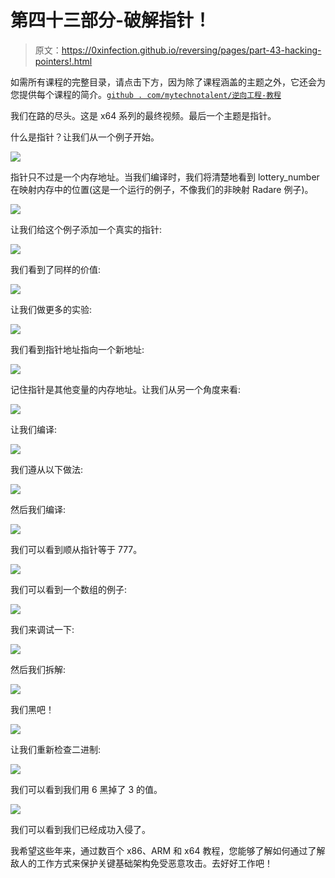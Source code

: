 # 第四十三部分-破解指针！

> 原文：<https://0xinfection.github.io/reversing/pages/part-43-hacking-pointers!.html>

如需所有课程的完整目录，请点击下方，因为除了课程涵盖的主题之外，它还会为您提供每个课程的简介。[`github . com/mytechnotalent/逆向工程-教程`](https://github.com/mytechnotalent/Reverse-Engineering-Tutorial)

我们在路的尽头。这是 x64 系列的最终视频。最后一个主题是指针。

什么是指针？让我们从一个例子开始。

![](img/7f280d6660b01293d479614e12ce1b24.png)

指针只不过是一个内存地址。当我们编译时，我们将清楚地看到 lottery_number 在映射内存中的位置(这是一个运行的例子，不像我们的非映射 Radare 例子)。

![](img/b224a3c4cdf315201dfcbc613c44e1e2.png)

让我们给这个例子添加一个真实的指针:

![](img/63f7f428c59c000b0cbfe1cf003edc02.png)

我们看到了同样的价值:

![](img/00915e74bbea7b94d95ee81599a79724.png)

让我们做更多的实验:

![](img/a23fbee9a43b97007f59a69ca432a8a5.png)

我们看到指针地址指向一个新地址:

![](img/926bcab2ed255cfdf7600f6c56d0ed8b.png)

记住指针是其他变量的内存地址。让我们从另一个角度来看:

![](img/a381fd284f2544e4b7e2f0e68e62c0da.png)

让我们编译:

![](img/a1c90bf6127f6f17af7636ecb1a0f00e.png)

我们遵从以下做法:

![](img/c1a9858c5ebe4570ed3c6d02bda8aa41.png)

然后我们编译:

![](img/22bdab9f0ce8090b72141be1c0d4e9ee.png)

我们可以看到顺从指针等于 777。

![](img/2bf8e7fc03f1c4b98f52dbd17d49bced.png)

我们可以看到一个数组的例子:

![](img/a5fef69669307fcda44848db3aac7ad8.png)

我们来调试一下:

![](img/e689d4a5016f7137174abac48edc9c61.png)

然后我们拆解:

![](img/75c44d0c6dfe56105679c5b933e4dc59.png)

我们黑吧！

![](img/6d947d152255a6f4617fbd407e4009fd.png)

让我们重新检查二进制:

![](img/c55b81532002b9a4adc0db33ad69687a.png)

我们可以看到我们用 6 黑掉了 3 的值。

![](img/f2b71efd6acb9de6f7ce6d72df4b299b.png)

我们可以看到我们已经成功入侵了。

我希望这些年来，通过数百个 x86、ARM 和 x64 教程，您能够了解如何通过了解敌人的工作方式来保护关键基础架构免受恶意攻击。去好好工作吧！